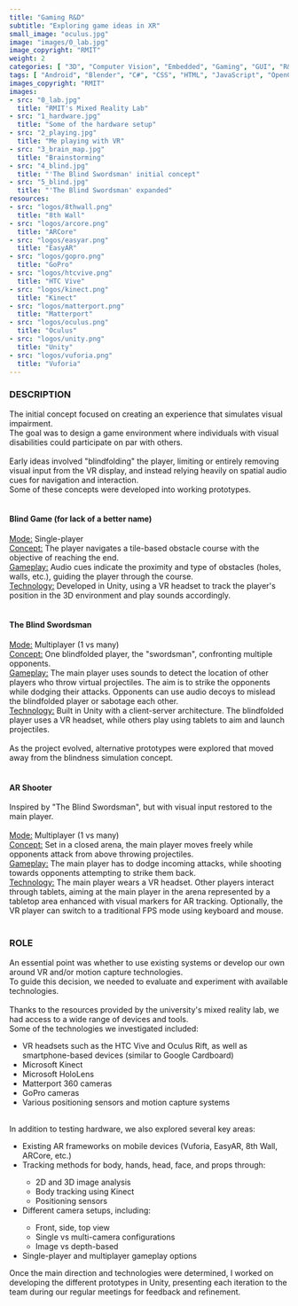 ```yaml
---
title: "Gaming R&D"
subtitle: "Exploring game ideas in XR"
small_image: "oculus.jpg"
image: "images/0_lab.jpg"
image_copyright: "RMIT"
weight: 2
categories: [ "3D", "Computer Vision", "Embedded", "Gaming", "GUI", "R&D", "VR/AR", "Web" ]
tags: [ "Android", "Blender", "C#", "CSS", "HTML", "JavaScript", "OpenCV", "Unity" ]
images_copyright: "RMIT"
images:
- src: "0_lab.jpg"
  title: "RMIT's Mixed Reality Lab"
- src: "1_hardware.jpg"
  title: "Some of the hardware setup"
- src: "2_playing.jpg"
  title: "Me playing with VR"
- src: "3_brain_map.jpg"
  title: "Brainstorming"
- src: "4_blind.jpg"
  title: "'The Blind Swordsman' initial concept"
- src: "5_blind.jpg"
  title: "'The Blind Swordsman' expanded"
resources:
- src: "logos/8thwall.png"
  title: "8th Wall"
- src: "logos/arcore.png"
  title: "ARCore"
- src: "logos/easyar.png"
  title: "EasyAR"
- src: "logos/gopro.png"
  title: "GoPro"
- src: "logos/htcvive.png"
  title: "HTC Vive"
- src: "logos/kinect.png"
  title: "Kinect"
- src: "logos/matterport.png"
  title: "Matterport"
- src: "logos/oculus.png"
  title: "Oculus"
- src: "logos/unity.png"
  title: "Unity"
- src: "logos/vuforia.png"
  title: "Vuforia"
---
```


<h3>DESCRIPTION</h3>
The initial concept focused on creating an experience that simulates visual impairment.<br>
The goal was to design a game environment where individuals with visual disabilities could participate on par with others.<br>
<br>
Early ideas involved "blindfolding" the player, limiting or entirely removing visual input from the VR display, and instead relying heavily on spatial audio cues for navigation and interaction.<br>
Some of these concepts were developed into working prototypes.<br>
<br>

<h4>Blind Game (for lack of a better name)</h4>
<u>Mode:</u> Single-player<br>
<u>Concept:</u> The player navigates a tile-based obstacle course with the objective of reaching the end.<br>
<u>Gameplay:</u> Audio cues indicate the proximity and type of obstacles (holes, walls, etc.), guiding the player through the course.<br>
<u>Technology:</u> Developed in Unity, using a VR headset to track the player's position in the 3D environment and play sounds accordingly.<br>
<br>

<h4>The Blind Swordsman</h4>
<u>Mode:</u> Multiplayer (1 vs many)<br>
<u>Concept:</u> One blindfolded player, the "swordsman", confronting multiple opponents.<br>
<u>Gameplay:</u> The main player uses sounds to detect the location of other players who throw virtual projectiles. The aim is to strike the opponents while dodging their attacks.
Opponents can use audio decoys to mislead the blindfolded player or sabotage each other.<br>
<u>Technology:</u> Built in Unity with a client-server architecture. The blindfolded player uses a VR headset, while others play using tablets to aim and launch projectiles.<br>
<br>
As the project evolved, alternative prototypes were explored that moved away from the blindness simulation concept.<br>
<br>

<h4>AR Shooter</h4>
Inspired by "The Blind Swordsman", but with visual input restored to the main player.<br>
<br>
<u>Mode:</u> Multiplayer (1 vs many)<br>
<u>Concept:</u> Set in a closed arena, the main player moves freely while opponents attack from above throwing projectiles.<br>
<u>Gameplay:</u> The main player has to dodge incoming attacks, while shooting towards opponents attempting to strike them back.<br>
<u>Technology:</u> The main player wears a VR headset. Other players interact through tablets, aiming at the main player in the arena represented by a tabletop area enhanced with visual markers for AR tracking.
Optionally, the VR player can switch to a traditional FPS mode using keyboard and mouse.<br>
<br>

<h3>ROLE</h3>
An essential point was whether to use existing systems or develop our own around VR and/or motion capture technologies.<br>
To guide this decision, we needed to evaluate and experiment with available technologies.<br>
<br>
Thanks to the resources provided by the university's mixed reality lab, we had access to a wide range of devices and tools.<br>
Some of the technologies we investigated included:
<ul>
<li>VR headsets such as the HTC Vive and Oculus Rift, as well as smartphone-based devices (similar to Google Cardboard)</li>
<li>Microsoft Kinect</li>
<li>Microsoft HoloLens</li>
<li>Matterport 360 cameras</li>
<li>GoPro cameras</li>
<li>Various positioning sensors and motion capture systems</li>
</ul>
<br>
In addition to testing hardware, we also explored several key areas:
<ul>
<li>Existing AR frameworks on mobile devices (Vuforia, EasyAR, 8th Wall, ARCore, etc.)</li>
<li>Tracking methods for body, hands, head, face, and props through:</li>
    <ul>
    <li>2D and 3D image analysis</li>
    <li>Body tracking using Kinect</li>
    <li>Positioning sensors</li>
    </ul>
<li>Different camera setups, including:</li>
    <ul>
    <li>Front, side, top view</li>
    <li>Single vs multi-camera configurations</li>
    <li>Image vs depth-based</li>
    </ul>
<li>Single-player and multiplayer gameplay options</li>
</ul>
Once the main direction and technologies were determined, I worked on developing the different prototypes in Unity, presenting each iteration to the team during our regular meetings for feedback and refinement.<br>
